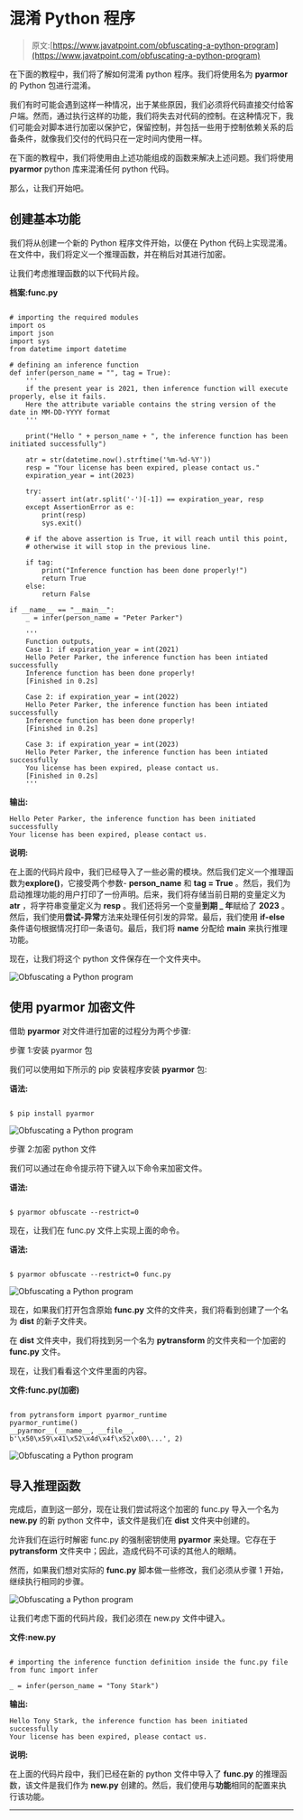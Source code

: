 # 混淆 Python 程序

> 原文:[https://www.javatpoint.com/obfuscating-a-python-program](https://www.javatpoint.com/obfuscating-a-python-program)

在下面的教程中，我们将了解如何混淆 python 程序。我们将使用名为 **pyarmor** 的 Python 包进行混淆。

我们有时可能会遇到这样一种情况，出于某些原因，我们必须将代码直接交付给客户端。然而，通过执行这样的功能，我们将失去对代码的控制。在这种情况下，我们可能会对脚本进行加密以保护它，保留控制，并包括一些用于控制依赖关系的后备条件，就像我们交付的代码只在一定时间内使用一样。

在下面的教程中，我们将使用由上述功能组成的函数来解决上述问题。我们将使用 **pyarmor** python 库来混淆任何 python 代码。

那么，让我们开始吧。

## 创建基本功能

我们将从创建一个新的 Python 程序文件开始，以便在 Python 代码上实现混淆。在文件中，我们将定义一个推理函数，并在稍后对其进行加密。

让我们考虑推理函数的以下代码片段。

**档案:func.py**

```

# importing the required modules
import os
import json
import sys
from datetime import datetime

# defining an inference function
def infer(person_name = "", tag = True):
    '''
    if the present year is 2021, then inference function will execute properly, else it fails.
    Here the attribute variable contains the string version of the date in MM-DD-YYYY format
    '''

    print("Hello " + person_name + ", the inference function has been initiated successfully")

    atr = str(datetime.now().strftime('%m-%d-%Y'))
    resp = "Your license has been expired, please contact us."
    expiration_year = int(2023)

    try:
        assert int(atr.split('-')[-1]) == expiration_year, resp
    except AssertionError as e:
        print(resp)
        sys.exit()

    # if the above assertion is True, it will reach until this point,
    # otherwise it will stop in the previous line.

    if tag:
        print("Inference function has been done properly!")
        return True
    else:
        return False

if __name__ == "__main__":
    _ = infer(person_name = "Peter Parker")

    '''
    Function outputs,
    Case 1: if expiration_year = int(2021)
    Hello Peter Parker, the inference function has been intiated successfully
    Inference function has been done properly!
    [Finished in 0.2s]

    Case 2: if expiration_year = int(2022)
    Hello Peter Parker, the inference function has been intiated successfully
    Inference function has been done properly!
    [Finished in 0.2s]

    Case 3: if expiration_year = int(2023)
    Hello Peter Parker, the inference function has been intiated successfully
    You license has been expired, please contact us.
    [Finished in 0.2s]
    '''

```

**输出:**

```
Hello Peter Parker, the inference function has been initiated successfully
Your license has been expired, please contact us.

```

**说明:**

在上面的代码片段中，我们已经导入了一些必需的模块。然后我们定义一个推理函数为**explore()**，它接受两个参数- **person_name** 和 **tag = True** 。然后，我们为启动推理功能的用户打印了一份声明。后来，我们将存储当前日期的变量定义为 **atr** ，将字符串变量定义为 **resp** 。我们还将另一个变量**到期 _ 年**赋给了 **2023** 。然后，我们使用**尝试-异常**方法来处理任何引发的异常。最后，我们使用 **if-else** 条件语句根据情况打印一条语句。最后，我们将 **__name__** 分配给 **__main__** 来执行推理功能。

现在，让我们将这个 python 文件保存在一个文件夹中。

![Obfuscating a Python program](img/7a57012afa8269e6be65724c94ffd540.png)

## 使用 pyarmor 加密文件

借助 **pyarmor** 对文件进行加密的过程分为两个步骤:

步骤 1:安装 pyarmor 包

我们可以使用如下所示的 pip 安装程序安装 **pyarmor** 包:

**语法:**

```

$ pip install pyarmor

```

![Obfuscating a Python program](img/626bfcf2a4763cea507343c1ed9f7791.png)

步骤 2:加密 python 文件

我们可以通过在命令提示符下键入以下命令来加密文件。

**语法:**

```

$ pyarmor obfuscate --restrict=0  
```

现在，让我们在 func.py 文件上实现上面的命令。

**语法:**

```

$ pyarmor obfuscate --restrict=0 func.py

```

![Obfuscating a Python program](img/d8a7b715338844d84f850f1655f5163b.png)

现在，如果我们打开包含原始 **func.py** 文件的文件夹，我们将看到创建了一个名为 **dist** 的新子文件夹。

在 **dist** 文件夹中，我们将找到另一个名为 **pytransform** 的文件夹和一个加密的 **func.py** 文件。

现在，让我们看看这个文件里面的内容。

**文件:func.py(加密)**

```

from pytransform import pyarmor_runtime
pyarmor_runtime()
__pyarmor__(__name__, __file__, b'\x50\x59\x41\x52\x4d\x4f\x52\x00\...', 2)

```

![Obfuscating a Python program](img/60de0620ae78da70ce6033ba9b081b99.png)

## 导入推理函数

完成后，直到这一部分，现在让我们尝试将这个加密的 func.py 导入一个名为 **new.py** 的新 python 文件中，该文件是我们在 **dist** 文件夹中创建的。

允许我们在运行时解密 func.py 的强制密钥使用 **pyarmor** 来处理。它存在于 **pytransform** 文件夹中；因此，造成代码不可读的其他人的眼睛。

然而，如果我们想对实际的 **func.py** 脚本做一些修改，我们必须从步骤 1 开始，继续执行相同的步骤。

![Obfuscating a Python program](img/3abb0bad158b2b41b137cae48d8750a3.png)

让我们考虑下面的代码片段，我们必须在 new.py 文件中键入。

**文件:new.py**

```

# importing the inference function definition inside the func.py file
from func import infer

_ = infer(person_name = "Tony Stark")

```

**输出:**

```
Hello Tony Stark, the inference function has been initiated successfully
Your license has been expired, please contact us.

```

**说明:**

在上面的代码片段中，我们已经在新的 python 文件中导入了 **func.py** 的推理函数，该文件是我们作为 **new.py** 创建的。然后，我们使用与**功能**相同的配置来执行该功能。

* * *